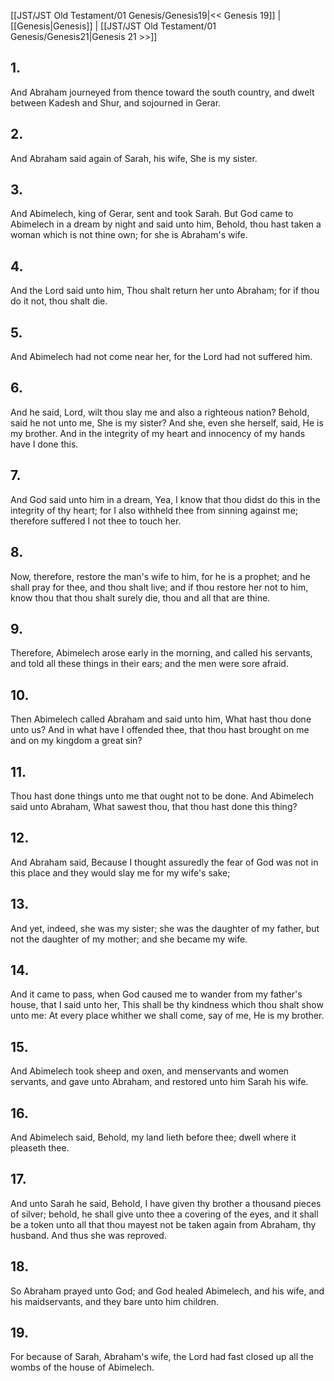 [[JST/JST Old Testament/01 Genesis/Genesis19|<< Genesis 19]] | [[Genesis|Genesis]] | [[JST/JST Old Testament/01 Genesis/Genesis21|Genesis 21 >>]]
## 1.
And Abraham journeyed from thence toward the south country, and dwelt between Kadesh and Shur, and sojourned in Gerar.
## 2.
And Abraham said again of Sarah, his wife, She is my sister.
## 3.
And Abimelech, king of Gerar, sent and took Sarah. But God came to Abimelech in a dream by night and said unto him, Behold, thou hast taken a woman which is not thine own; for she is Abraham\'s wife.
## 4.
And the Lord said unto him, Thou shalt return her unto Abraham; for if thou do it not, thou shalt die.
## 5.
And Abimelech had not come near her, for the Lord had not suffered him.
## 6.
And he said, Lord, wilt thou slay me and also a righteous nation? Behold, said he not unto me, She is my sister? And she, even she herself, said, He is my brother. And in the integrity of my heart and innocency of my hands have I done this.
## 7.
And God said unto him in a dream, Yea, I know that thou didst do this in the integrity of thy heart; for I also withheld thee from sinning against me; therefore suffered I not thee to touch her.
## 8.
Now, therefore, restore the man\'s wife to him, for he is a prophet; and he shall pray for thee, and thou shalt live; and if thou restore her not to him, know thou that thou shalt surely die, thou and all that are thine.
## 9.
Therefore, Abimelech arose early in the morning, and called his servants, and told all these things in their ears; and the men were sore afraid.
## 10.
Then Abimelech called Abraham and said unto him, What hast thou done unto us? And in what have I offended thee, that thou hast brought on me and on my kingdom a great sin?
## 11.
Thou hast done things unto me that ought not to be done. And Abimelech said unto Abraham, What sawest thou, that thou hast done this thing?
## 12.
And Abraham said, Because I thought assuredly the fear of God was not in this place and they would slay me for my wife\'s sake;
## 13.
And yet, indeed, she was my sister; she was the daughter of my father, but not the daughter of my mother; and she became my wife.
## 14.
And it came to pass, when God caused me to wander from my father\'s house, that I said unto her, This shall be thy kindness which thou shalt show unto me: At every place whither we shall come, say of me, He is my brother.
## 15.
And Abimelech took sheep and oxen, and menservants and women servants, and gave unto Abraham, and restored unto him Sarah his wife.
## 16.
And Abimelech said, Behold, my land lieth before thee; dwell where it pleaseth thee.
## 17.
And unto Sarah he said, Behold, I have given thy brother a thousand pieces of silver; behold, he shall give unto thee a covering of the eyes, and it shall be a token unto all that thou mayest not be taken again from Abraham, thy husband. And thus she was reproved.
## 18.
So Abraham prayed unto God; and God healed Abimelech, and his wife, and his maidservants, and they bare unto him children.
## 19.
For because of Sarah, Abraham\'s wife, the Lord had fast closed up all the wombs of the house of Abimelech.

